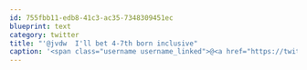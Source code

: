 ```yaml
---
id: 755fbb11-edb8-41c3-ac35-7348309451ec
blueprint: text
category: twitter
title: "'@jvdw  I'll bet 4-7th born inclusive"
caption: '<span class="username username_linked">@<a href="https://twitter.com/jvdw" title="John van der Woude">jvdw</a></span>  I''ll bet 4-7th born inclusive'
---
```

